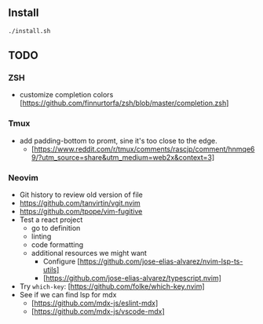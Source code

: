 ## Install

```sh
./install.sh
```

## TODO

### ZSH

- customize completion colors [https://github.com/finnurtorfa/zsh/blob/master/completion.zsh]

### Tmux

- add padding-bottom to promt, sine it's too close to the edge.
  - [https://www.reddit.com/r/tmux/comments/rascjp/comment/hnmqe69/?utm_source=share&utm_medium=web2x&context=3]

### Neovim

- Git history to review old version of file
 - https://github.com/tanvirtin/vgit.nvim
 - https://github.com/tpope/vim-fugitive
- Test a react project
  - go to definition
  - linting
  - code formatting
  - additional resources we might want
    - Configure [https://github.com/jose-elias-alvarez/nvim-lsp-ts-utils]
    - [https://github.com/jose-elias-alvarez/typescript.nvim]
- Try `which-key`: [https://github.com/folke/which-key.nvim]
- See if we can find lsp for mdx
  - [https://github.com/mdx-js/eslint-mdx]
  - [https://github.com/mdx-js/vscode-mdx]



